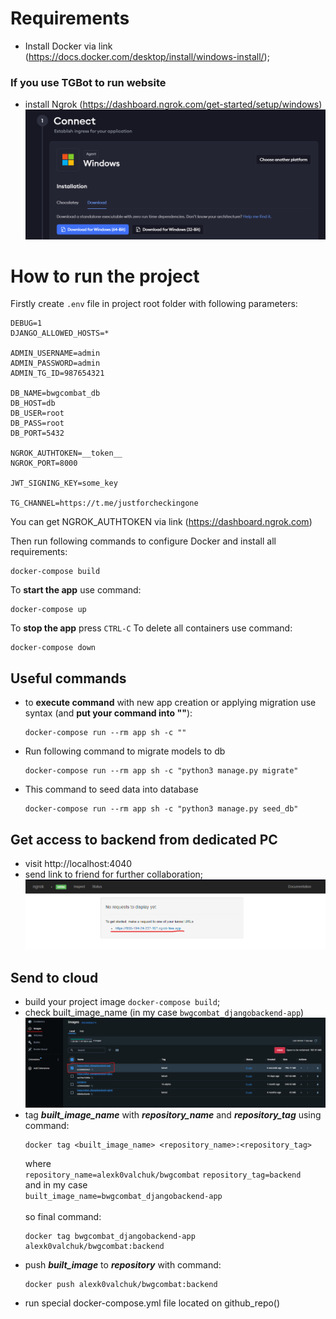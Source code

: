 
# Requirements
- Install Docker via link (https://docs.docker.com/desktop/install/windows-install/);

### If you use TGBot to run website
- install Ngrok (https://dashboard.ngrok.com/get-started/setup/windows)
![img.png](img.png) 



# How to run the project
Firstly create ```.env``` file in project root folder with following parameters:
```
DEBUG=1
DJANGO_ALLOWED_HOSTS=*

ADMIN_USERNAME=admin
ADMIN_PASSWORD=admin
ADMIN_TG_ID=987654321

DB_NAME=bwgcombat_db
DB_HOST=db
DB_USER=root
DB_PASS=root
DB_PORT=5432

NGROK_AUTHTOKEN=__token__
NGROK_PORT=8000

JWT_SIGNING_KEY=some_key

TG_CHANNEL=https://t.me/justforcheckingone
```
You can get NGROK_AUTHTOKEN via link (https://dashboard.ngrok.com)

Then run following commands to configure Docker and install all requirements:
```
docker-compose build
```

To **start the app** use command:
```
docker-compose up
```
To **stop the app** press ```CTRL-C```
To delete all containers use command:
```
docker-compose down
```

## Useful commands
- to **execute command** with new app creation or applying migration use syntax (and **put your command into ""**):
  ```
  docker-compose run --rm app sh -c ""
  ```
- Run following command to migrate models to db
  ```
  docker-compose run --rm app sh -c "python3 manage.py migrate"
  ```
- This command to seed data into database
  ```
  docker-compose run --rm app sh -c "python3 manage.py seed_db"
  ```

## Get access to backend from dedicated PC
- visit http://localhost:4040
- send link to friend for further collaboration;  
![img_1.png](img_1.png)


## Send to cloud
- build your project image ```docker-compose build```;
- check built_image_name (in my case ```bwgcombat_djangobackend-app```)
![img_2.png](img_2.png)
- tag ***built_image_name*** with ***repository_name*** and ***repository_tag*** using command:
  ```
  docker tag <built_image_name> <repository_name>:<repository_tag>
  ```
  where\
  ```repository_name=alexk0valchuk/bwgcombat```
  ```repository_tag=backend```\
  and in my case\
  ```built_image_name=bwgcombat_djangobackend-app```\
  \
  so final command:
  ```
  docker tag bwgcombat_djangobackend-app alexk0valchuk/bwgcombat:backend
  ```
- push ***built_image*** to ***repository*** with command:
  ```
  docker push alexk0valchuk/bwgcombat:backend
  ```
- run special docker-compose.yml file located on github_repo()